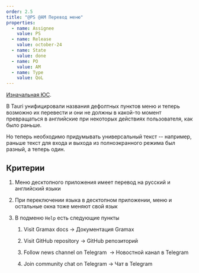 ```yaml
---
order: 2.5
title: "@PS @AM Перевод меню"
properties:
  - name: Assignee
    value: PS
  - name: Release
    value: october-24
  - name: State
    value: done
  - name: PO
    value: AM
  - name: Type
    value: QoL
---
```


[Изначальная ЮС](./russko-angliyskiy-interfeys).

В Tauri унифицировали названия дефолтных пунктов меню и теперь возможно их перевести и они не должны в какой-то момент превращаться в английские при некоторых действиях пользователя, как было раньше.

Но теперь необходимо придумывать универсальный текст -- например, раньше текст для входа и выхода из полноэкранного режима был разный, а теперь один.

## Критерии

1. Меню десктопного приложения имеет перевод на русский и английский языки

2. При переключении языка в десктопном приложении, меню и остальные окна тоже меняют свой язык

3. В подменю `Help` есть следующие пункты

   1. Visit Gramax docs -> Документация Gramax

   2. Visit GitHub repository -> GitHub репозиторий

   3. Follow news channel on Telegram  -> Новостной канал в Telegram

   4. Join community chat on Telegram -> Чат в Telegram